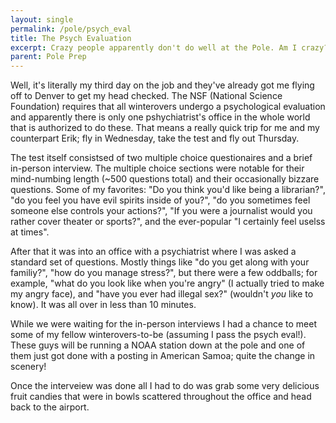 ```yaml
---
layout: single
permalink: /pole/psych_eval
title: The Psych Evaluation
excerpt: Crazy people apparently don't do well at the Pole. Am I crazy? Let's find out via multiple choice!
parent: Pole Prep
---
```


Well, it's literally my third day on the job and they've already got
me flying off to Denver to get my head checked. The NSF (National
Science Foundation) requires that all winterovers undergo a
psychological evaluation and apparently there is only one
pshychiatrist's office in the whole world that is authorized to do
these. That means a really quick trip for me and my counterpart Erik;
fly in Wednesday, take the test and fly out Thursday.

The test itself consistsed of two multiple choice questionaires and a
brief in-person interview. The multiple choice sections were notable
for their mind-numbing length (~500 questions total) and their
occasionally bizzare questions. Some of my favorites: "Do you think
you'd like being a librarian?", "do you feel you have evil spirits
inside of you?", "do you sometimes feel someone else controls your
actions?", "If you were a journalist would you rather cover theater or
sports?", and the ever-popular "I certainly feel uselss at times".

After that it was into an office with a psychiatrist where I was asked
a standard set of questions. Mostly things like "do you get along with
your familiy?", "how do you manage stress?", but there were a few
oddballs; for example, "what do you look like when you're angry" (I
actually tried to make my angry face), and "have you ever had illegal
sex?" (wouldn't *you* like to know). It was all over in less than 10
minutes.

While we were waiting for the in-person interviews I had a chance to
meet some of my fellow winterovers-to-be (assuming I pass the psych
eval!). These guys will be running a NOAA station down at the pole and
one of them just got done with a posting in American Samoa; quite the
change in scenery!

Once the interveiew was done all I had to do was grab some very
delicious fruit candies that were in bowls scattered throughout the
office and head back to the airport.